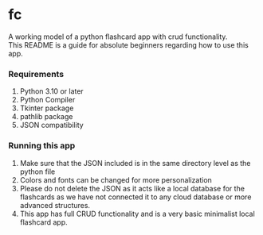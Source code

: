 # fc
A working model of a python flashcard app with crud functionality.  
This README is a guide for absolute beginners regarding how to use this app.

### Requirements
1. Python 3.10 or later
2. Python Compiler
3. Tkinter package
4. pathlib package
5. JSON compatibility

### Running this app
1. Make sure that the JSON included is in the same directory level as the python file
2. Colors and fonts can be changed for more personalization
3. Please do not delete the JSON as it acts like a local database for the flashcards as we have not connected it to any cloud database or more advanced structures.
4. This app has full CRUD functionality and is a very basic minimalist local flashcard app.
